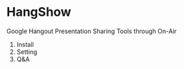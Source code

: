 HangShow
========

Google Hangout Presentation Sharing Tools through On-Air

1. Install 
2. Setting
3. Q&A
